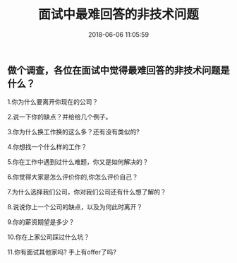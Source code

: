 ﻿---
title: '面试中最难回答的非技术问题'
catalog: true
date: 2018-06-06 11:05:59
subtitle:
header-img: '/img/header_img/mianshi.png'
tags:
---

## 做个调查，各位在面试中觉得最难回答的非技术问题是什么？
  1.你为什么要离开你现在的公司？
  
  2.说一下你的缺点？并给给几个例子。
  
  3.你为什么换工作换的这么多？还有没有类似的?
  
  4.你想找一个什么样的工作？
  
  5.你在工作中遇到过什么难题，你又是如何解决的？
  
  6.你觉得大家是怎么评价你的,你怎么评价自己？
  
  7.为什么选择我们公司，你对我们公司还有什么想了解的？
  
  8.说说你上一个公司的缺点，以及为何此时离开？
  
  9.你的薪资期望是多少？
  
  10.你在上家公司踩过什么坑？
  
  11.你有面试其他家吗? 手上有offer了吗?
  
